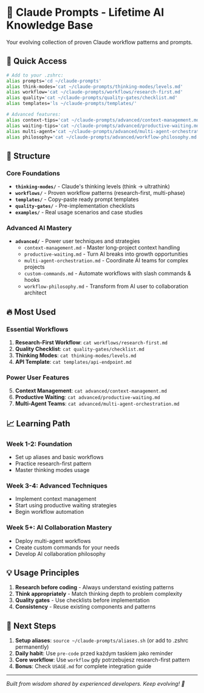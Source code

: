 # 🧠 Claude Prompts - Lifetime AI Knowledge Base

Your evolving collection of proven Claude workflow patterns and prompts.

## 🚀 Quick Access

```bash
# Add to your .zshrc:
alias prompts='cd ~/claude-prompts'
alias think-modes='cat ~/claude-prompts/thinking-modes/levels.md'
alias workflow='cat ~/claude-prompts/workflows/research-first.md'
alias quality='cat ~/claude-prompts/quality-gates/checklist.md'
alias templates='ls ~/claude-prompts/templates/'

# Advanced features:
alias context-tips='cat ~/claude-prompts/advanced/context-management.md'
alias waiting-tips='cat ~/claude-prompts/advanced/productive-waiting.md'
alias multi-agent='cat ~/claude-prompts/advanced/multi-agent-orchestration.md'
alias philosophy='cat ~/claude-prompts/advanced/workflow-philosophy.md'
```

## 📁 Structure

### Core Foundations
- **`thinking-modes/`** - Claude's thinking levels (think → ultrathink)
- **`workflows/`** - Proven workflow patterns (research-first, multi-phase)
- **`templates/`** - Copy-paste ready prompt templates
- **`quality-gates/`** - Pre-implementation checklists
- **`examples/`** - Real usage scenarios and case studies

### Advanced AI Mastery
- **`advanced/`** - Power user techniques and strategies
  - `context-management.md` - Master long-project context handling
  - `productive-waiting.md` - Turn AI breaks into growth opportunities  
  - `multi-agent-orchestration.md` - Coordinate AI teams for complex projects
  - `custom-commands.md` - Automate workflows with slash commands & hooks
  - `workflow-philosophy.md` - Transform from AI user to collaboration architect

## 🔥 Most Used

### Essential Workflows
1. **Research-First Workflow**: `cat workflows/research-first.md`
2. **Quality Checklist**: `cat quality-gates/checklist.md`
3. **Thinking Modes**: `cat thinking-modes/levels.md`
4. **API Template**: `cat templates/api-endpoint.md`

### Power User Features  
5. **Context Management**: `cat advanced/context-management.md`
6. **Productive Waiting**: `cat advanced/productive-waiting.md`
7. **Multi-Agent Teams**: `cat advanced/multi-agent-orchestration.md`

## 📈 Learning Path

### Week 1-2: Foundation
- Set up aliases and basic workflows
- Practice research-first pattern
- Master thinking modes usage

### Week 3-4: Advanced Techniques  
- Implement context management
- Start using productive waiting strategies
- Begin workflow automation

### Week 5+: AI Collaboration Mastery
- Deploy multi-agent workflows
- Create custom commands for your needs
- Develop AI collaboration philosophy

## 💡 Usage Principles

1. **Research before coding** - Always understand existing patterns
2. **Think appropriately** - Match thinking depth to problem complexity
3. **Quality gates** - Use checklists before implementation
4. **Consistency** - Reuse existing components and patterns

## 🎯 Next Steps

1. **Setup aliases**: `source ~/claude-prompts/aliases.sh` (or add to .zshrc permanently)
2. **Daily habit**: Use `pre-code` przed każdym taskiem jako reminder
3. **Core workflow**: Use `workflow` gdy potrzebujesz research-first pattern
4. **Bonus**: Check `USAGE.md` for complete integration guide

---

*Built from wisdom shared by experienced developers. Keep evolving! 🚀*